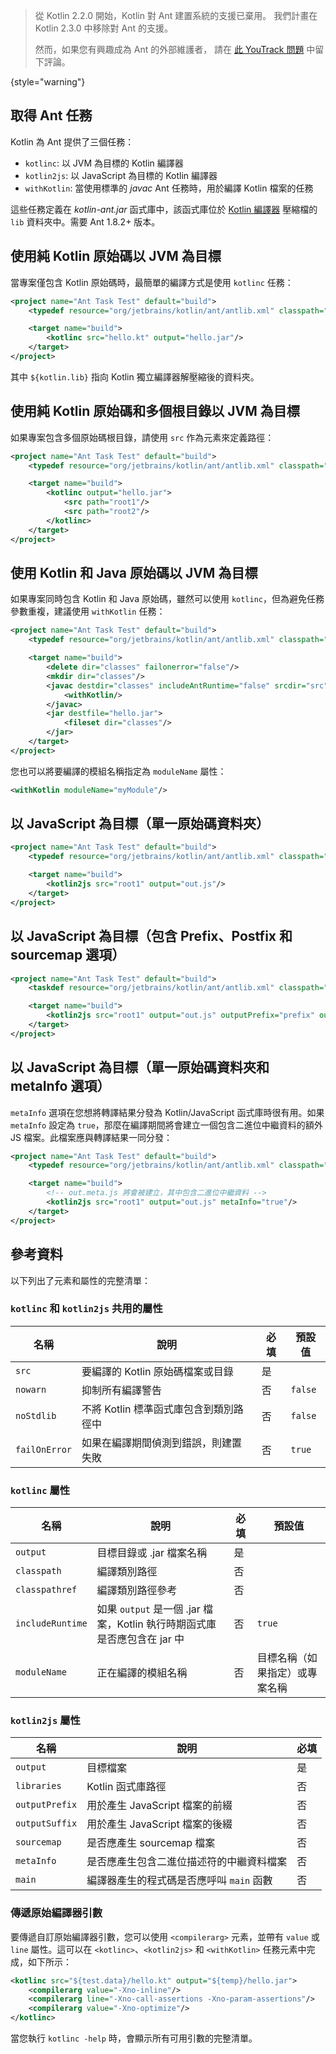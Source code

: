 [//]: # (title: Ant)

> 從 Kotlin 2.2.0 開始，Kotlin 對 Ant 建置系統的支援已棄用。
> 我們計畫在 Kotlin 2.3.0 中移除對 Ant 的支援。
> 
> 然而，如果您有興趣成為 Ant 的外部維護者，
> 請在 [此 YouTrack 問題](https://youtrack.jetbrains.com/issue/KT-75875/) 中留下評論。
> 
{style="warning"}

## 取得 Ant 任務

Kotlin 為 Ant 提供了三個任務：

*   `kotlinc`: 以 JVM 為目標的 Kotlin 編譯器
*   `kotlin2js`: 以 JavaScript 為目標的 Kotlin 編譯器
*   `withKotlin`: 當使用標準的 *javac* Ant 任務時，用於編譯 Kotlin 檔案的任務

這些任務定義在 *kotlin-ant.jar* 函式庫中，該函式庫位於 [Kotlin 編譯器](%kotlinLatestUrl%) 壓縮檔的 `lib` 資料夾中。需要 Ant 1.8.2+ 版本。

## 使用純 Kotlin 原始碼以 JVM 為目標

當專案僅包含 Kotlin 原始碼時，最簡單的編譯方式是使用 `kotlinc` 任務：

```xml
<project name="Ant Task Test" default="build">
    <typedef resource="org/jetbrains/kotlin/ant/antlib.xml" classpath="${kotlin.lib}/kotlin-ant.jar"/>

    <target name="build">
        <kotlinc src="hello.kt" output="hello.jar"/>
    </target>
</project>
```

其中 `${kotlin.lib}` 指向 Kotlin 獨立編譯器解壓縮後的資料夾。

## 使用純 Kotlin 原始碼和多個根目錄以 JVM 為目標

如果專案包含多個原始碼根目錄，請使用 `src` 作為元素來定義路徑：

```xml
<project name="Ant Task Test" default="build">
    <typedef resource="org/jetbrains/kotlin/ant/antlib.xml" classpath="${kotlin.lib}/kotlin-ant.jar"/>

    <target name="build">
        <kotlinc output="hello.jar">
            <src path="root1"/>
            <src path="root2"/>
        </kotlinc>
    </target>
</project>
```

## 使用 Kotlin 和 Java 原始碼以 JVM 為目標

如果專案同時包含 Kotlin 和 Java 原始碼，雖然可以使用 `kotlinc`，但為避免任務參數重複，建議使用 `withKotlin` 任務：

```xml
<project name="Ant Task Test" default="build">
    <typedef resource="org/jetbrains/kotlin/ant/antlib.xml" classpath="${kotlin.lib}/kotlin-ant.jar"/>

    <target name="build">
        <delete dir="classes" failonerror="false"/>
        <mkdir dir="classes"/>
        <javac destdir="classes" includeAntRuntime="false" srcdir="src">
            <withKotlin/>
        </javac>
        <jar destfile="hello.jar">
            <fileset dir="classes"/>
        </jar>
    </target>
</project>
```

您也可以將要編譯的模組名稱指定為 `moduleName` 屬性：

```xml
<withKotlin moduleName="myModule"/>
```

## 以 JavaScript 為目標（單一原始碼資料夾）

```xml
<project name="Ant Task Test" default="build">
    <typedef resource="org/jetbrains/kotlin/ant/antlib.xml" classpath="${kotlin.lib}/kotlin-ant.jar"/>

    <target name="build">
        <kotlin2js src="root1" output="out.js"/>
    </target>
</project>
```

## 以 JavaScript 為目標（包含 Prefix、Postfix 和 sourcemap 選項）

```xml
<project name="Ant Task Test" default="build">
    <taskdef resource="org/jetbrains/kotlin/ant/antlib.xml" classpath="${kotlin.lib}/kotlin-ant.jar"/>

    <target name="build">
        <kotlin2js src="root1" output="out.js" outputPrefix="prefix" outputPostfix="postfix" sourcemap="true"/>
    </target>
</project>
```

## 以 JavaScript 為目標（單一原始碼資料夾和 metaInfo 選項）

`metaInfo` 選項在您想將轉譯結果分發為 Kotlin/JavaScript 函式庫時很有用。如果 `metaInfo` 設定為 `true`，那麼在編譯期間將會建立一個包含二進位中繼資料的額外 JS 檔案。此檔案應與轉譯結果一同分發：

```xml
<project name="Ant Task Test" default="build">
    <typedef resource="org/jetbrains/kotlin/ant/antlib.xml" classpath="${kotlin.lib}/kotlin-ant.jar"/>

    <target name="build">
        <!-- out.meta.js 將會被建立，其中包含二進位中繼資料 -->
        <kotlin2js src="root1" output="out.js" metaInfo="true"/>
    </target>
</project>
```

## 參考資料

以下列出了元素和屬性的完整清單：

### `kotlinc` 和 `kotlin2js` 共用的屬性

| 名稱 | 說明 | 必填 | 預設值 |
|------|-------------|----------|---------------|
| `src`  | 要編譯的 Kotlin 原始碼檔案或目錄 | 是 |  |
| `nowarn` | 抑制所有編譯警告 | 否 | `false` |
| `noStdlib` | 不將 Kotlin 標準函式庫包含到類別路徑中 | 否 | `false` |
| `failOnError` | 如果在編譯期間偵測到錯誤，則建置失敗 | 否 | `true` |

### `kotlinc` 屬性

| 名稱 | 說明 | 必填 | 預設值 |
|------|-------------|----------|---------------|
| `output`  | 目標目錄或 .jar 檔案名稱 | 是 |  |
| `classpath`  | 編譯類別路徑 | 否 |  |
| `classpathref`  | 編譯類別路徑參考 | 否 |  |
| `includeRuntime`  | 如果 `output` 是一個 .jar 檔案，Kotlin 執行時期函式庫是否應包含在 jar 中 | 否 | `true`  |
| `moduleName` | 正在編譯的模組名稱 | 否 | 目標名稱（如果指定）或專案名稱 |

### `kotlin2js` 屬性

| 名稱 | 說明 | 必填 |
|------|-------------|----------|
| `output`  | 目標檔案 | 是 |
| `libraries`  | Kotlin 函式庫路徑 | 否 |
| `outputPrefix`  | 用於產生 JavaScript 檔案的前綴 | 否 |
| `outputSuffix` | 用於產生 JavaScript 檔案的後綴 | 否 |
| `sourcemap`  | 是否應產生 sourcemap 檔案 | 否 |
| `metaInfo`  | 是否應產生包含二進位描述符的中繼資料檔案 | 否 |
| `main`  | 編譯器產生的程式碼是否應呼叫 `main` 函數 | 否 |

### 傳遞原始編譯器引數

要傳遞自訂原始編譯器引數，您可以使用 `<compilerarg>` 元素，並帶有 `value` 或 `line` 屬性。這可以在 `<kotlinc>`、`<kotlin2js>` 和 `<withKotlin>` 任務元素中完成，如下所示：

```xml
<kotlinc src="${test.data}/hello.kt" output="${temp}/hello.jar">
    <compilerarg value="-Xno-inline"/>
    <compilerarg line="-Xno-call-assertions -Xno-param-assertions"/>
    <compilerarg value="-Xno-optimize"/>
</kotlinc>
```

當您執行 `kotlinc -help` 時，會顯示所有可用引數的完整清單。